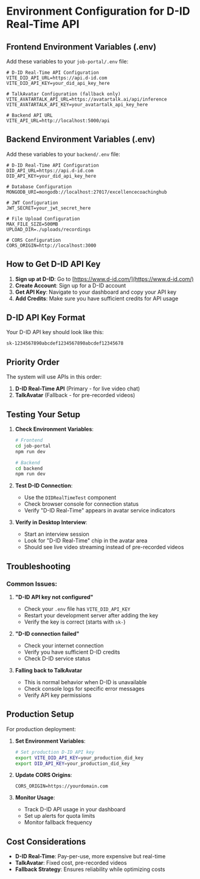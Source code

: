 # Environment Configuration for D-ID Real-Time API

## Frontend Environment Variables (.env)

Add these variables to your `job-portal/.env` file:

```env
# D-ID Real-Time API Configuration
VITE_DID_API_URL=https://api.d-id.com
VITE_DID_API_KEY=your_did_api_key_here

# TalkAvatar Configuration (fallback only)
VITE_AVATARTALK_API_URL=https://avatartalk.ai/api/inference
VITE_AVATARTALK_API_KEY=your_avatartalk_api_key_here

# Backend API URL
VITE_API_URL=http://localhost:5000/api
```

## Backend Environment Variables (.env)

Add these variables to your `backend/.env` file:

```env
# D-ID Real-Time API Configuration
DID_API_URL=https://api.d-id.com
DID_API_KEY=your_did_api_key_here

# Database Configuration
MONGODB_URI=mongodb://localhost:27017/excellencecoachinghub

# JWT Configuration
JWT_SECRET=your_jwt_secret_here

# File Upload Configuration
MAX_FILE_SIZE=500MB
UPLOAD_DIR=./uploads/recordings

# CORS Configuration
CORS_ORIGIN=http://localhost:3000
```

## How to Get D-ID API Key

1. **Sign up at D-ID**: Go to [https://www.d-id.com/](https://www.d-id.com/)
2. **Create Account**: Sign up for a D-ID account
3. **Get API Key**: Navigate to your dashboard and copy your API key
4. **Add Credits**: Make sure you have sufficient credits for API usage

## D-ID API Key Format

Your D-ID API key should look like this:
```
sk-1234567890abcdef1234567890abcdef12345678
```

## Priority Order

The system will use APIs in this order:
1. **D-ID Real-Time API** (Primary - for live video chat)
2. **TalkAvatar** (Fallback - for pre-recorded videos)

## Testing Your Setup

1. **Check Environment Variables**:
   ```bash
   # Frontend
   cd job-portal
   npm run dev
   
   # Backend  
   cd backend
   npm run dev
   ```

2. **Test D-ID Connection**:
   - Use the `DIDRealTimeTest` component
   - Check browser console for connection status
   - Verify "D-ID Real-Time" appears in avatar service indicators

3. **Verify in Desktop Interview**:
   - Start an interview session
   - Look for "D-ID Real-Time" chip in the avatar area
   - Should see live video streaming instead of pre-recorded videos

## Troubleshooting

### Common Issues:

1. **"D-ID API key not configured"**
   - Check your `.env` file has `VITE_DID_API_KEY`
   - Restart your development server after adding the key
   - Verify the key is correct (starts with `sk-`)

2. **"D-ID connection failed"**
   - Check your internet connection
   - Verify you have sufficient D-ID credits
   - Check D-ID service status

3. **Falling back to TalkAvatar**
   - This is normal behavior when D-ID is unavailable
   - Check console logs for specific error messages
   - Verify API key permissions

## Production Setup

For production deployment:

1. **Set Environment Variables**:
   ```bash
   # Set production D-ID API key
   export VITE_DID_API_KEY=your_production_did_key
   export DID_API_KEY=your_production_did_key
   ```

2. **Update CORS Origins**:
   ```env
   CORS_ORIGIN=https://yourdomain.com
   ```

3. **Monitor Usage**:
   - Track D-ID API usage in your dashboard
   - Set up alerts for quota limits
   - Monitor fallback frequency

## Cost Considerations

- **D-ID Real-Time**: Pay-per-use, more expensive but real-time
- **TalkAvatar**: Fixed cost, pre-recorded videos
- **Fallback Strategy**: Ensures reliability while optimizing costs
